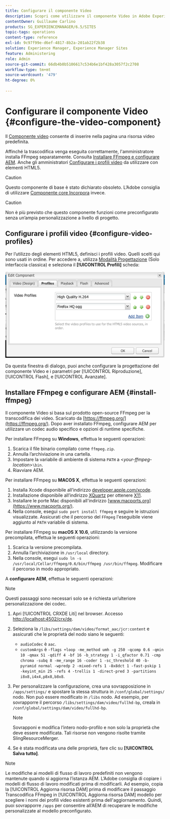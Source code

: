 ```yaml
---
title: Configurare il componente Video
description: Scopri come utilizzare il componente Video in Adobe Experience Manager per inserire nella pagina una risorsa video predefinita e pronta all’uso.
contentOwner: Guillaume Carlino
products: SG_EXPERIENCEMANAGER/6.5/SITES
topic-tags: operations
content-type: reference
exl-id: 9c97f99e-d6ef-4817-8b2a-201ab22f2b38
solution: Experience Manager, Experience Manager Sites
feature: Administering
role: Admin
source-git-commit: 66db4b0b5106617c534b6e1bf428a3057f2c2708
workflow-type: tm+mt
source-wordcount: '479'
ht-degree: 0%

---
```


# Configurare il componente Video {#configure-the-video-component}

Il [Componente video](/help/sites-authoring/default-components-foundation.md#video) consente di inserire nella pagina una risorsa video predefinita.

Affinché la trascodifica venga eseguita correttamente, l&#39;amministratore installa FFmpeg separatamente. Consulta [Installare FFmpeg e configurare AEM](#install-ffmpeg). Anche gli amministratori [Configurare i profili video](#configure-video-profiles) da utilizzare con elementi HTML5.

>[!CAUTION]
>
>Questo componente di base è stato dichiarato obsoleto. L’Adobe consiglia di utilizzare [Componente core Incorpora](https://experienceleague.adobe.com/docs/experience-manager-core-components/using/wcm-components/embed.html) invece.

>[!CAUTION]
>
>Non è più previsto che questo componente funzioni come preconfigurato senza un’ampia personalizzazione a livello di progetto.

## Configurare i profili video {#configure-video-profiles}

Per l’utilizzo degli elementi HTML5, definisci i profili video. Quelli scelti qui sono usati in ordine. Per accedere a, utilizza [Modalità Progettazione](/help/sites-authoring/default-components-designmode.md) (Solo interfaccia classica) e seleziona il **[!UICONTROL Profili]** scheda:

![chlimage_1-317](assets/chlimage_1-317.png)

Da questa finestra di dialogo, puoi anche configurare la progettazione del componente Video e i parametri per [!UICONTROL Riproduzione], [!UICONTROL Flash], e [!UICONTROL Avanzate].

## Installare FFmpeg e configurare AEM {#install-ffmpeg}

Il componente Video si basa sul prodotto open-source FFmpeg per la transcodifica dei video. Scaricato da [https://ffmpeg.org/](https://ffmpeg.org/). Dopo aver installato FFmpeg, configurare AEM per utilizzare un codec audio specifico e opzioni di runtime specifiche.

Per installare FFmpeg su **Windows**, effettua le seguenti operazioni:

1. Scarica il file binario compilato come `ffmpeg.zip`.
1. Annulla l’archiviazione in una cartella.
1. Impostare la variabile di ambiente di sistema `PATH` a &lt;*your-ffmpeg-location*>`\bin`.
1. Riavviare AEM.

Per installare FFmpeg su **MACOS X**, effettua le seguenti operazioni:

1. Installa Xcode disponibile all’indirizzo [developer.apple.com/xcode](https://developer.apple.com/xcode/).
1. Installazione disponibile all’indirizzo [XQuartz](https://www.xquartz.org) per ottenere [X11](https://support.apple.com/en-us/100724).
1. Installare le porte Mac disponibili all&#39;indirizzo [www.macports.org](https://www.macports.org/).
1. Nella console, esegui `sudo port install ffmpeg` e seguire le istruzioni visualizzate. Assicurati che il percorso del `FFmpeg` l&#39;eseguibile viene aggiunto al `PATH` variabile di sistema.

Per installare FFmpeg su **macOS X 10.6**, utilizzando la versione precompilata, effettua le seguenti operazioni:

1. Scarica la versione precompilata.
1. Annulla l’archiviazione in `/usr/local` directory.
1. Nella console, esegui `sudo ln -s /usr/local/Cellar/ffmpeg/0.6/bin/ffmpeg /usr/bin/ffmpeg`. Modificare il percorso in modo appropriato.

A **configurare AEM**, effettua le seguenti operazioni:

>[!NOTE]
>
>Questi passaggi sono necessari solo se è richiesta un’ulteriore personalizzazione dei codec.

1. Apri [!UICONTROL CRXDE Liti] nel browser. Accesso [http://localhost:4502/crx/de](http://localhost:4502/crx/de).
2. Seleziona la `/libs/settings/dam/video/format_aac/jcr:content` e assicurati che le proprietà del nodo siano le seguenti:

   * `audioCodec` è `aac`.
   * `customArgs` è `-flags +loop -me_method umh -g 250 -qcomp 0.6 -qmin 10 -qmax 51 -qdiff 4 -bf 16 -b_strategy 1 -i_qfactor 0.71 -cmp chroma -subq 8 -me_range 16 -coder 1 -sc_threshold 40 -b-pyramid normal -wpredp 2 -mixed-refs 1 -8x8dct 1 -fast-pskip 1 -keyint_min 25 -refs 4 -trellis 1 -direct-pred 3 -partitions i8x8,i4x4,p8x8,b8x8`.

3. Per personalizzare la configurazione, crea una sovrapposizione in `/apps/settings/` e spostare la stessa struttura in `/conf/global/settings/` nodo. Non può essere modificato in `/libs` nodo. Ad esempio, per sovrapporre il percorso `/libs/settings/dam/video/fullhd-bp`, creala in `/conf/global/settings/dam/video/fullhd-bp`.

   >[!NOTE]
   >
   >Sovrapponi e modifica l’intero nodo-profilo e non solo la proprietà che deve essere modificata. Tali risorse non vengono risolte tramite SlingResourceMerger.

4. Se è stata modificata una delle proprietà, fare clic su **[!UICONTROL Salva tutto]**.

>[!NOTE]
>
>Le modifiche ai modelli di flusso di lavoro predefiniti non vengono mantenute quando si aggiorna l’istanza AEM. L’Adobe consiglia di copiare i modelli di flusso di lavoro modificati prima di modificarli. Ad esempio, copia la [!UICONTROL Aggiorna risorsa DAM] prima di modificare il passaggio Transcodifica FFmpeg in [!UICONTROL Aggiorna risorsa DAM] modello per scegliere i nomi dei profili video esistenti prima dell&#39;aggiornamento. Quindi, puoi sovrapporre `/apps` per consentire all’AEM di recuperare le modifiche personalizzate al modello preconfigurato.
